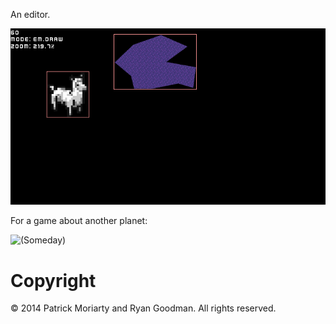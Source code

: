 An editor.

![Whoaaah](https://github.com/patrickjm/janus-editor/blob/master/janus.gif?raw=true)

For a game about another planet:

![(Someday)](http://i.imgur.com/mAO62Ql.png)

# Copyright
© 2014 Patrick Moriarty and Ryan Goodman.
All rights reserved.